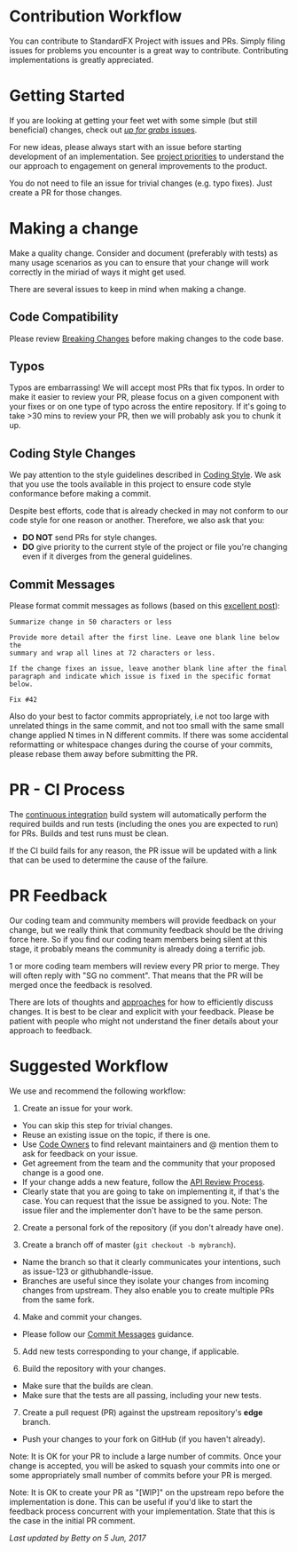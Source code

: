 Contribution Workflow
=====================
You can contribute to StandardFX Project with issues and PRs. Simply filing issues for problems you encounter is a great way to contribute. 
Contributing implementations is greatly appreciated.


Getting Started
===============
If you are looking at getting your feet wet with some simple (but still beneficial) changes, check 
out [_up for grabs_ issues](https://github.com/standardfx/Standard/labels/up-for-grabs). 

For new ideas, please always start with an issue before starting development of an implementation. 
See [project priorities](roadmap.md) to understand the our approach to engagement on general improvements to the product.

You do not need to file an issue for trivial changes (e.g. typo fixes). Just create a PR for those changes.


Making a change
===============
Make a quality change. Consider and document (preferably with tests) as many usage scenarios as you can to ensure that your 
change will work correctly in the miriad of ways it might get used.

There are several issues to keep in mind when making a change.

Code Compatibility
------------------
Please review [Breaking Changes](breaking-changes.md) before making changes to the code base.

Typos
-----
Typos are embarrassing! We will accept most PRs that fix typos. In order to make it easier to review your PR, please focus 
on a given component with your fixes or on one type of typo across the entire repository. If it's going to take >30 mins to 
review your PR, then we will probably ask you to chunk it up.

Coding Style Changes
--------------------
We pay attention to the style guidelines described in [Coding Style](csharp-coding-style.md). We ask that you use the tools 
available in this project to ensure code style conformance before making a commit.

Despite best efforts, code that is already checked in may not conform to our code style for one reason or another. Therefore, 
we also ask that you:

* **DO NOT** send PRs for style changes. 
* **DO** give priority to the current style of the project or file you're changing even if it diverges from the general guidelines.

Commit Messages
---------------
Please format commit messages as follows (based on this [excellent post](http://tbaggery.com/2008/04/19/a-note-about-git-commit-messages.html)):

```
Summarize change in 50 characters or less

Provide more detail after the first line. Leave one blank line below the
summary and wrap all lines at 72 characters or less.

If the change fixes an issue, leave another blank line after the final
paragraph and indicate which issue is fixed in the specific format
below.

Fix #42
```

Also do your best to factor commits appropriately, i.e not too large with unrelated things in the same commit, and not too small with the 
same small change applied N times in N different commits. If there was some accidental reformatting or whitespace changes during the course 
of your commits, please rebase them away before submitting the PR.


PR - CI Process
===============
The [continuous integration](https://build.lizoc.com) build system will automatically perform the required builds and run tests (including 
the ones you are expected to run) for PRs. Builds and test runs must be clean.

If the CI build fails for any reason, the PR issue will be updated with a link that can be used to determine the cause of the failure.


PR Feedback
===========
Our coding team and community members will provide feedback on your change, but we really think that community feedback should be the driving 
force here. So if you find our coding team members being silent at this stage, it probably means the community is already doing a terrific job.

1 or more coding team members will review every PR prior to merge. They will often reply with "SG no comment". That means that the PR will be 
merged once the feedback is resolved.

There are lots of thoughts and [approaches](https://github.com/antlr/antlr4-cpp/blob/master/CONTRIBUTING.md#emoji) for how to efficiently discuss 
changes. It is best to be clear and explicit with your feedback. Please be patient with people who might not understand the finer details about 
your approach to feedback.


Suggested Workflow
==================
We use and recommend the following workflow:

1. Create an issue for your work. 
  - You can skip this step for trivial changes.
  - Reuse an existing issue on the topic, if there is one.
  - Use [Code Owners](code-owners.md) to find relevant maintainers and @ mention them to ask for feedback on your issue.
  - Get agreement from the team and the community that your proposed change is a good one.
  - If your change adds a new feature, follow the [API Review Process](api-review-process.md). 
  - Clearly state that you are going to take on implementing it, if that's the case. You can request that the issue be assigned to you. Note: The issue filer and the implementer don't have to be the same person.

2. Create a personal fork of the repository (if you don't already have one).

3. Create a branch off of master (`git checkout -b mybranch`). 
  - Name the branch so that it clearly communicates your intentions, such as issue-123 or githubhandle-issue. 
  - Branches are useful since they isolate your changes from incoming changes from upstream. They also enable you to create multiple PRs from the same fork.

4. Make and commit your changes.
  - Please follow our [Commit Messages](#commit-messages) guidance.

5. Add new tests corresponding to your change, if applicable.

6. Build the repository with your changes.
  - Make sure that the builds are clean.
  - Make sure that the tests are all passing, including your new tests.

7. Create a pull request (PR) against the upstream repository's **edge** branch.
  - Push your changes to your fork on GitHub (if you haven't already).

Note: It is OK for your PR to include a large number of commits. Once your change is accepted, you will be asked to squash your commits 
into one or some appropriately small number of commits before your PR is merged.

Note: It is OK to create your PR as "[WIP]" on the upstream repo before the implementation is done. This can be useful if you'd like to 
start the feedback process concurrent with your implementation. State that this is the case in the initial PR comment.


*Last updated by Betty on 5 Jun, 2017*
